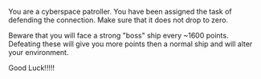 You are a cyberspace patroller. You have been assigned the task of defending the connection. Make sure that it does not drop to zero.

Beware that you will face a strong "boss" ship every ~1600 points. Defeating these will give you more points then a normal ship and will alter your environment.

Good Luck!!!!!